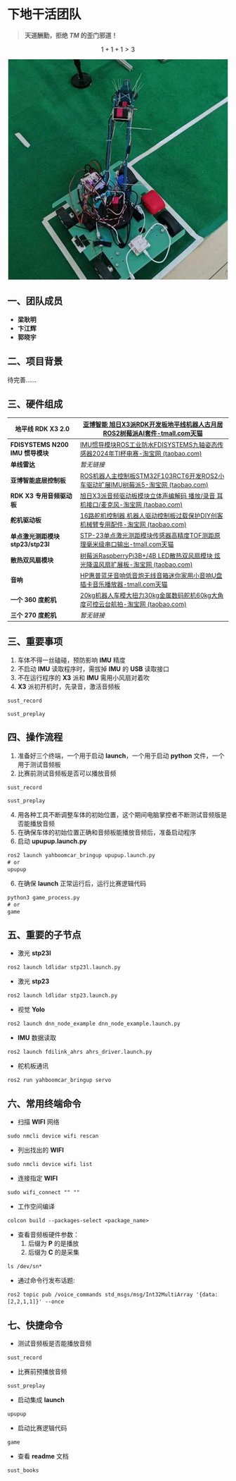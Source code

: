 # 下地干活团队

> **天道酬勤，拒绝 *TM* 的歪门邪道！**

$$
1 + 1 +1 > 3
$$

<div align="center">
  <img src="image/README/1722498555324.png" alt="Alt text" width="500">
</div>


## 一、团队成员

* **梁耿明**
* **卞江辉**
* **郭晓宇**

## 二、项目背景

待完善......

## 三、硬件组成

| 地平线 RDK X3  2.0                      | [亚博智能 旭日X3派RDK开发板地平线机器人古月居ROS2树莓派AI套件-tmall.com天猫](https://detail.tmall.com/item.htm?spm=a21n57.1.item.3.29c45ae852foaF&priceTId=2100c80917224773608396003e0d64&utparam=%7B%22aplus_abtest%22:%22d62905fc07b25160b2cb2c0b3c017d8b%22%7D&id=675925264685&ns=1&abbucket=4&xxc=taobaoSearch&pisk=fn1xtSq7AuqmmHeGGZwksord9QUo6sQ4mi7IshxmCgIR53cguI2w6GKRbnvDGnc96NINjGQauFt1fGKGn8VhuZRw1kATtWbVtKUbeihXh4a65enbM72ulZRw1l3o1JVduMEDZcZ9CzdWWFY61KO6PatySjiffn9SVeLe1hs61zKW7EKsGnG6VLTKGuVDbb-n6O13UTZruPcis_L70QQYYXYAZEnXvZx8Uz18TKKCl3h_xDkMihKPOu2RzgXfmUST9ud5RTdXkGNIK36RPsJH9JMAAajV9I1LDjYkBnB5GL3s1aOymL6ODoH2ctjJLU9SWW8lx3_VGTUZVZsHDITWEWadPd6lgp50VjdCLZAcCgN-MMsrt6fKRQoHvFDbyzHZQKTodRhoqA-CfjLJxzx-QAJ8GfDAszksCcbvyH4oKAkwe5f..)         |
| --------------------------------------- | ------------------------------------------------------------------------------------------------------------------------------------------------------------------------------------------------------------------------------------------------------------------------------------------------------------------------------------------------------------------------------------------------------------------------------------------------------------------------------------------------------------------------------------------------------------------------------------------------------------------------------------------------------------------------------------------------------------------------------------------------------------------------------- |
| **FDISYSTEMS N200 IMU 惯导模块**  | [IMU惯导模块ROS工业防水FDISYSTEMS九轴姿态传感器2024年TI杯电赛-淘宝网 (taobao.com)](https://item.taobao.com/item.htm?spm=a21n57.1.item.1.89ea5513P2KJYJ&priceTId=2100c80217224774541251053e0e20&utparam=%7B%22aplus_abtest%22:%2270a5c18a4b468b4ca47555fa4109b205%22%7D&id=641144832994&ns=1&abbucket=4&pisk=fDKn9Affhe7I1W2-thjIyMT2RC0TjWs5RQERwgCr715_va5-RQbkwC_yvMpps_RvZTKp23Y_qK9Wvvs-dM9CVglxMmdkdps7S8V4IHbNbTpa4urztpSQLglxM04TQwGd4Up26ifG716lUkSyacJNF1Wz8gRP_NWVHWSP4QJZITWzL_5FTR5NEthjjW1phd-ZTanRIjQ_yHBh-_qdWux9qoQOgAC_qubRzw4pL1qz4hYsFlOCTqwONMCBF9AScksFreRhQgmubMABL37M2fnA-KWyNMKZUy52JBIwYE2z4djhTaKCoWcGgH9wcG7t0xvwfBpBjLer4OdA_ptFqmkfxM5FjOt-1k5k7U-dRgNEtgJGUgzz7rWIPu6Zehz7PwW1IsT4Nny585-0zADguI7FC9uk2A4zWSZzcQkiIr-C8O6ER)                         |
| **单线雷达**                      | *暂无链接*                                                                                                                                                                                                                                                                                                                                                                                                                                                                                                                                                                                                                                                                                                                                                                    |
| **亚博智能底层控制板**            | [ROS机器人主控制板STM32F103RCT6开发ROS2小车驱动扩展IMU树莓派5-淘宝网 (taobao.com)](https://item.taobao.com/item.htm?spm=a21n57.1.item.12.512264f3E4RhOm&priceTId=2100c80417224775014976079e0d69&utparam=%7B%22aplus_abtest%22:%226260bb067900cb25c0bc0db7bfbd73a9%22%7D&id=674835133218&ns=1&abbucket=4&pisk=fOFxtgj5Agjcq7BgGr6osiSL9bQufSUVmozBscmDCuE850AGujXZ6ln8bmDmGmAt6PEajlUNuVi_flngnTf3urlZ1McOt644txQfeopXGz_sWVxfM_XllrlZ1GLk19fLukImZXStCahSWVuj1xGsPzirSKi_fmMWV23E1cZs1anS7qn6GmOsVYgKGKCmbQoH6RNhU8sPu_R2g7350YaATdm8tqQiYrnRUIVJTxnQl0d1xHJiicnzOgX8zu2bm4rO9gh7R8hjkl1BK0w8PSkn999YAzq49jNdDI0oBme7GYL61zGrmYwTDipqc-q-L4MWW6uux0a4G8QwVrZnDjgSE6_LPAwugvPcVIhQLrc0Cu1JMksrtWVpRb-nvVvfyapwQxgkdOdkqdoQfI3-xamJQdkRGCvYsaJ6Ch4xyDbkKdJZe1f..)                    |
| **RDK X3 专用音频驱动板**         | [旭日X3派音频驱动板模块立体声编解码 播放/录音 耳机接口/麦克风-淘宝网 (taobao.com)](https://item.taobao.com/item.htm?spm=a21n57.1.item.1.1051245cOdKqf6&priceTId=2100c80417224775507613706e0d69&utparam=%7B%22aplus_abtest%22:%22877b420c463801bd5832ef681188ed0c%22%7D&id=696400567092&ns=1&abbucket=4&pisk=fE2qtlvMKtBq7ZViz4MZ4xSFmNHxbvQC3Rgsjlqicq0mllmiQz41DqZGkPyZrlFfDf_vbnez8d9fksEMQAMGRw6CdoIxBAbCwCJ3CEnZbEXsScvll3DNFw6Cdu5mDAZlRGFh0j0KfAmmsqcl4ciMnK4isLqoycnMocvc4u0-jAvmIIqorcmDncmiG7FTtnisiMrOH9k5g3ln-o00f8wl9YAYA4koU8m4dlrD6dvgUml4CC9B6BGbskhLho6wexZUZYm4S9bmEkVzAjyV8Kgt_8z4_rs660PajJHxLhX04xuqt-lvXKU34lVIa8shpxkmo5MYfH7b4-zbD8r6jQDqh7lU3vXpoVN7YRoaBNBz8oV3S5SzRFnoNtwTgFAZi0nrRgSkhj4xw0-eLcd96jQo42smeCAMJd96gJHw6ChY90uCmv5..&skuId=4950207661925) |
| **舵机驱动板**                    | [16路舵机控制器 机器人驱动控制板过载保护DIY创客机械臂专用配件-淘宝网 (taobao.com)](https://item.taobao.com/item.htm?spm=a21n57.1.item.1.38c29390IYkEQ1&priceTId=2100c80417224775779384010e0d67&utparam=%7B%22aplus_abtest%22:%224a2ed7dda02cf35d838895a6109dfa7f%22%7D&id=23334420583&ns=1&abbucket=4&pisk=fmPItgVgiHxCgDUsqvQZCk9Xs6hW2k12AUg8ozdeyXhK2Ra0VD7lKXysVlEsvB7hKYn7xXHuL0oEVbaucNSVgsz3-bcO0i52S98AQj0Jw2KrBP3qKG7wbsz3-0YB2ZyOgL6XjYF-yuHKBc3-X2n-eYQsBqu-wBHJ9dKtj4h-2unLW13orBK-vYptG19Z7GogRNd3fXQPDtzmfQdXSyMpHu9yFLTx8vnxmrO-75gIdmULtk57QVFa1xkwziGToRrK5j1W6XMbpkgTSgOjv-zm6cEJAGugpkNtF57lKPNSAxFKCUO07bg82YwGcIuITRMbOJbkXyEqA-h3zEsU5xwsnVH9PphU3rPoHWCBmckmPogbAHsyLIofQ4JW5xAS5m715LvyP6FZgNZaKpMKSV7f5N9qpnAJapVP5dsIpV0a_N_63A5..)                      |
| **单点激光测距模块 stp23/stp23l** | [STP-23单点激光测距模块传感器高精度TOF测距原理毫米级串口输出-tmall.com天猫](https://detail.tmall.com/item.htm?id=678386670103&spm=a1z09.2.0.0.6cf02e8dI7SoXE&_u=13nmt0beec65&pisk=fnhn08ZblvyIpCQJxfVBeWNZ8i9OdMNSa0C827EyQlr6P9BpR8zrr0c-p4r8Z0moqkeyAWhojqgJRbLQTQ4rDcV-JkE-jUmKP_KBFWCPqDg2A2EJRbqzjDouFeZ84um-zvL9MI3IR7NzZndvMKcY7oihL8yez1zL-A3FpZuIR7ZPUAgeI26kxG0na8oz_Rzuz7zUauPwSzUfa7rUUGWaulrza7ozQNz48wSPauWw_jhhAk3j7f-UeCMlr4bEMy23q6EGZ4GFMJEVCl5lZ8LTLoRYj_5rsy066KuhiLEqhkeYfcROt70arm4mxG-gaVcIiRlef_mmjxPg5AtlEoDrJxMzIeRESWq3nfeO8TVnUDGudvbWlVPEfxZbLdt_SXhYEowGbHutSkymEDK1akHm7c2x6GCY_qkgsgWAQtzBF_awyfW5FJz_SoMVVj7SX5akEFYG3myU5yJowFXPBi1PG08MStlQLPaed)                                                                                               |
| **散热双风扇模块**                | [树莓派RaspberryPi3B+/4B LED散热双风扇模块 炫光降温风扇扩展板-淘宝网 (taobao.com)](https://item.taobao.com/item.htm?spm=a1z0k.7628869.0.0.697537deHZGObV&id=630497679599&_u=t2dmg8j26111&sku_properties=-3:-5)                                                                                                                                                                                                                                                                                                                                                                                                                                                                                                                                                                     |
| **音响**                          | [HP惠普蓝牙音响低音炮无线音箱迷你家用小音响U盘插卡音乐播放器-tmall.com天猫](https://detail.tmall.com/item.htm?id=693892195446&spm=a1z09.2.0.0.6cf02e8dI7SoXE&_u=13nmt0bec4f6&pisk=fZEt0ZfCN6fgj170fR_nm15s6gWh-leaL5yWmjcMlWFLM8pgSqcmlmFzwqtc7c0xDWG3jf2ifxgbi7ai1PcDDoFU6hxmfSjxG8zF3fDgjKHbR5K0SRcgJKnaxPxms1oYh7mAZ_jlqRyZYm1lZz9UOBnSFnTXifgBAQc9IaslqRyKZlVQDgXVylUsNxij5qiCAXkxGhMbGDtIhXtshhMXO9HqOjijlnOBdAD6GnMX5XhAjj-EZnUbqZDXCK3ycnZ1bVh-uExvDbDsWRr-9J23vA3tN2jrORZ_t-Zgb27yrmy3ySUbOMKTMRa7GfqCNnh0zxeje0syeXZTHk3a-CTsechtPlgBE3e-lyEKjl12zJ2K14n3-w5iocFTzbu186PYpfVbX2OOtj4uKlgLN6xLgqU_6vi544qu2LieZbHD59BpuEusKU_vxB4O04sspbXn9E8qJGtDWoXelEO0BvhlKUY2u2Ic.&sku_properties=5919063:6536025)                                                                    |
| **一个 360 度舵机**               | [20kg机器人车模大扭力30kg金属数码舵机60kg大角度可控云台航拍-淘宝网 (taobao.com)](https://item.taobao.com/item.htm?spm=a1z09.2.0.0.6cf02e8dI7SoXE&id=36360286212&_u=13nmt0be1880&pisk=fQcE0WfliBdEz0HublNz7WoiKENLZSKXqbZ7r40uRkqHeyOla4u0PeKJJAzoVcLJJWgu40o_X_aWp3CrbDgmdJiSdu4ujc0COuOLU0ujD01W9valacg8E0Gry_zor0LLVepsJ2F8Zntj4IgKJHWwxDcU-5biWr4lxFHHZxV8ZntPC_2pg7njoSgw4RYaPzah-02nSl44jyXht0qgIr4fx7VoqVYazyjhq9flSP448jsiexbQPJYqyIsUug_3do03x4gSsM2Cp2Zacocg8jiq-TClZfzULb65aKvzdY0YHXgBa1FIuAVg80ADx50mQqwETn5Q28lZYYoBPTUZU4cY9S7ktVPUY-cUpaCKmVuohRl6oIFUtkD794_2AVlEA2hZPaXgTWMa3XPDMMqSCqlzzbKJ_munn0DP4Rj8SROIwvSlUJ4T7oTwS6wnvRhLhUPfeTepjPrX-5BlEiC5N9lYaTB8pxUaceVV.)                                                                                            |
| **三个 270 度舵机**               | *暂无链接*                                                                                                                                                                                                                                                                                                                                                                                                                                                                                                                                                                                                                                                                                                                                                                    |

## 三、重要事项

1. 车体不得一丝磕碰，预防影响 **IMU** 精度
2. 不启动 **IMU** 读取程序时，需拔掉 **IMU** 的 **USB** 读取接口
3. 不在运行程序的 **X3** 派和 **IMU** 需用小风扇对着吹
4. **X3** 派初开机时，先录音，激活音频板

```
sust_record
```

```
sust_preplay
```

## 四、操作流程

1. 准备好三个终端，一个用于启动 **launch**，一个用于启动 **python** 文件，一个用于测试音频板
2. 比赛前测试音频板是否可以播放音频

```
sust_record
```

```
sust_preplay
```

4. 用各种工具不断调整车体的初始位置，这个期间电脑掌控者不断测试音频版是否能播放音频
5. 在确保车体的初始位置正确和音频板能播放音频后，准备启动程序
6. 启动 **upupup.launch.py**

```
ros2 launch yahboomcar_bringup upupup.launch.py
# or
upupup
```

6. 在确保 **launch** 正常运行后，运行比赛逻辑代码

```
python3 game_process.py
# or
game
```

## 五、重要的子节点

* 激光 **stp23l**

```
ros2 launch ldlidar stp23l.launch.py
```

* 激光 **stp23**

```
ros2 launch ldlidar stp23.launch.py
```

* 视觉 **Yolo**

```
ros2 launch dnn_node_example dnn_node_example.launch.py
```

* **IMU** 数据读取

```
ros2 launch fdilink_ahrs ahrs_driver.launch.py
```

* 舵机板通讯

```
ros2 run yahboomcar_bringup servo
```

## 六、常用终端命令

* 扫描 **WIFI** 网络

```
sudo nmcli device wifi rescan
```

* 列出找出的 **WIFI**

```
sudo nmcli device wifi list
```

* 连接指定 **WIFI**

```
sudo wifi_connect "" ""
```

* 工作空间编译

```
colcon build --packages-select <package_name>
```

* 查看音频板硬件参数：
  1. 后缀为 **P** 的是播放
  2. 后缀为 **C** 的是采集

```
ls /dev/sn*
```

* 通过命令行发布话题:

```
ros2 topic pub /voice_commands std_msgs/msg/Int32MultiArray '{data:[2,2,1,1]}' --once
```

## 七、快捷命令

* 测试音频板是否能播放音频

```
sust_record
```

* 比赛前预播放音频

```
sust_preplay
```

* 启动集成 **launch**

```
upupup
```

* 启动比赛逻辑代码

```
game
```

* 查看 **readme** 文档

```
sust_books
```
